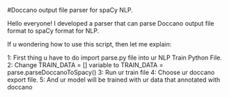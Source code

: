 #Doccano output file parser for spaCy NLP.

Hello everyone! I developed a parser that can parse Doccano output file format to spaCy format for NLP. 

If u wondering how to use this script, then let me explain:

1: First thing u have to do import parse.py file into ur NLP Train Python File.
2: Change TRAIN_DATA = [] variable to TRAIN_DATA = parse.parseDoccanoToSpacy()
3: Run ur train file 
4: Choose ur doccano export file.
5: And ur model will be trained with ur data that annotated with doccano
